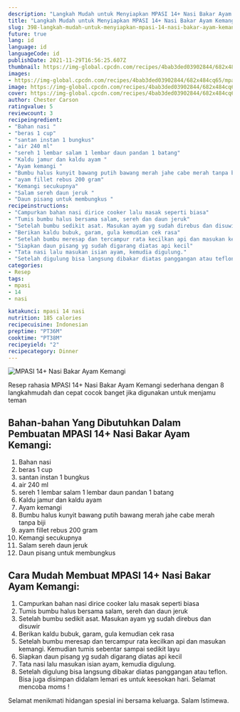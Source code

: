 ```yaml
---
description: "Langkah Mudah untuk Menyiapkan MPASI 14+ Nasi Bakar Ayam Kemangi yang Menggugah Selera"
title: "Langkah Mudah untuk Menyiapkan MPASI 14+ Nasi Bakar Ayam Kemangi yang Menggugah Selera"
slug: 398-langkah-mudah-untuk-menyiapkan-mpasi-14-nasi-bakar-ayam-kemangi-yang-menggugah-selera
future: true
lang: id
language: id
languageCode: id
publishDate: 2021-11-29T16:56:25.607Z 
thumbnail: https://img-global.cpcdn.com/recipes/4bab3ded03902844/682x484cq65/mpasi-14-nasi-bakar-ayam-kemangi-foto-resep-utama.png
images:
- https://img-global.cpcdn.com/recipes/4bab3ded03902844/682x484cq65/mpasi-14-nasi-bakar-ayam-kemangi-foto-resep-utama.png
image: https://img-global.cpcdn.com/recipes/4bab3ded03902844/682x484cq65/mpasi-14-nasi-bakar-ayam-kemangi-foto-resep-utama.png
cover: https://img-global.cpcdn.com/recipes/4bab3ded03902844/682x484cq65/mpasi-14-nasi-bakar-ayam-kemangi-foto-resep-utama.png
author: Chester Carson
ratingvalue: 5
reviewcount: 3
recipeingredient:
- "Bahan nasi "
- "beras 1 cup"
- "santan instan 1 bungkus"
- "air 240 ml"
- "sereh 1 lembar salam 1 lembar daun pandan 1 batang"
- "Kaldu jamur dan kaldu ayam "
- "Ayam kemangi "
- "Bumbu halus kunyit bawang putih bawang merah jahe cabe merah tanpa biji "
- "ayam fillet rebus 200 gram"
- "Kemangi secukupnya"
- "Salam sereh daun jeruk "
- "Daun pisang untuk membungkus "
recipeinstructions:
- "Campurkan bahan nasi dirice cooker lalu masak seperti biasa"
- "Tumis bumbu halus bersama salam, sereh dan daun jeruk"
- "Setelah bumbu sedikit asat. Masukan ayam yg sudah direbus dan disuwir"
- "Berikan kaldu bubuk, garam, gula kemudian cek rasa"
- "Setelah bumbu meresap dan tercampur rata kecilkan api dan masukan kemangi. Kemudian tumis sebentar sampai sedikit layu"
- "Siapkan daun pisang yg sudah digarang diatas api kecil"
- "Tata nasi lalu masukan isian ayam, kemudia digulung."
- "Setelah digulung bisa langsung dibakar diatas panggangan atau teflon. Bisa juga disimpan didalam lemari es untuk keesokan hari. Selamat mencoba moms !"
categories:
- Resep
tags:
- mpasi
- 14
- nasi

katakunci: mpasi 14 nasi 
nutrition: 185 calories
recipecuisine: Indonesian
preptime: "PT36M"
cooktime: "PT38M"
recipeyield: "2"
recipecategory: Dinner
---
```



![MPASI 14+ Nasi Bakar Ayam Kemangi](https://img-global.cpcdn.com/recipes/4bab3ded03902844/682x484cq65/mpasi-14-nasi-bakar-ayam-kemangi-foto-resep-utama.png)

Resep rahasia MPASI 14+ Nasi Bakar Ayam Kemangi  sederhana dengan 8 langkahmudah dan cepat cocok banget jika digunakan untuk menjamu teman

<!--inarticleads1-->

## Bahan-bahan Yang Dibutuhkan Dalam Pembuatan MPASI 14+ Nasi Bakar Ayam Kemangi:

1. Bahan nasi 
1. beras 1 cup
1. santan instan 1 bungkus
1. air 240 ml
1. sereh 1 lembar salam 1 lembar daun pandan 1 batang
1. Kaldu jamur dan kaldu ayam 
1. Ayam kemangi 
1. Bumbu halus kunyit bawang putih bawang merah jahe cabe merah tanpa biji 
1. ayam fillet rebus 200 gram
1. Kemangi secukupnya
1. Salam sereh daun jeruk 
1. Daun pisang untuk membungkus 



<!--inarticleads2-->

## Cara Mudah Membuat MPASI 14+ Nasi Bakar Ayam Kemangi:

1. Campurkan bahan nasi dirice cooker lalu masak seperti biasa
1. Tumis bumbu halus bersama salam, sereh dan daun jeruk
1. Setelah bumbu sedikit asat. Masukan ayam yg sudah direbus dan disuwir
1. Berikan kaldu bubuk, garam, gula kemudian cek rasa
1. Setelah bumbu meresap dan tercampur rata kecilkan api dan masukan kemangi. Kemudian tumis sebentar sampai sedikit layu
1. Siapkan daun pisang yg sudah digarang diatas api kecil
1. Tata nasi lalu masukan isian ayam, kemudia digulung.
1. Setelah digulung bisa langsung dibakar diatas panggangan atau teflon. Bisa juga disimpan didalam lemari es untuk keesokan hari. Selamat mencoba moms !




Selamat menikmati hidangan spesial ini bersama keluarga. Salam Istimewa.
